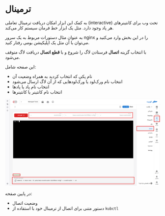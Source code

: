 # ترمینال

به کمک این ابزار امکان دریافت ترمینال تعاملی (interactive) تحت وب برای کانتینرهای هر پاد وجود دارد. مثل یک ابزار خط فرمان سیستم کار می‌کند.

به عنوان مثال دستورات مربوط به یک سرور nginx را در این بخش وارد می‌کنید و می‌توان با آن مثل یک اپلیکیشن بومی رفتار کنید.

با انتخاب گزینه **اتصال** فرستادن لاگ را شروع و با **قطع اتصال** دریافت لاگ متوقف می‌شود.

این صفحه شامل:

- نام پکی که انتخاب کردید به همراه وضعیت آن
- انتخاب نام ورک‌لود یا ورک‌لودهایی که از آن لاگ ارسال می‌شود
- انتخاب نام پاد یا پادها
- انتخاب نام کانتینر یا کانتینرها

![Terminal: terminal](img/terminal-connected.png)

در پایین صفحه:

- وضعیت اتصال
- دستور متنی برای اتصال از ترمینال خود با استفاده از `kubctl`
